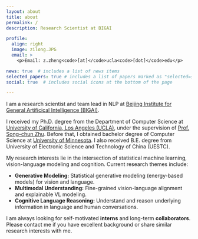 ```yaml
---
layout: about
title: about
permalink: /
description: Research Scientist at BIGAI

profile:
  align: right
  image: zilong.JPG
  email: >
    <p>Email: z.zheng<code>[at]</code>ucla<code>[dot]</code>edu</p>

news: true  # includes a list of news items
selected_papers: true # includes a list of papers marked as "selected={true}"
social: true  # includes social icons at the bottom of the page

---
```

I am a research scientist and team lead in NLP at [Beijing Institute for General Artificical Intelligence (BIGAI)](https://bigai.ai/).

I received my Ph.D. degree from the Department of Computer Science at [University of California, Los Angeles (UCLA)](https://www.cs.ucla.edu/), under the supervision of [Prof. Song-chun Zhu](http://www.stat.ucla.edu/~sczhu/). Before that, I obtained bachelor degree of Computer Science at [University of Minnesota](https://twin-cities.umn.edu/). I also received B.E. degree from University of Electronic Science and Technology of China (UESTC). 

My research interests lie in the intersection of statistical machine learning, vision-language modeling and cognition. Current research themes include:
- **Generative Modeling:** Statistical generative modeling (energy-based models) for vision and language.
- **Multimodal Understanding:** Fine-grained vision-language alignment and explainable VL modeling.
- **Cognitive Language Reasoning:** Understand and reason underlying information in language and human conversations.

I am always looking for self-motivated **interns** and long-term **collaborators**. Please contact me if you have excellent background or share similar research interests with me.
